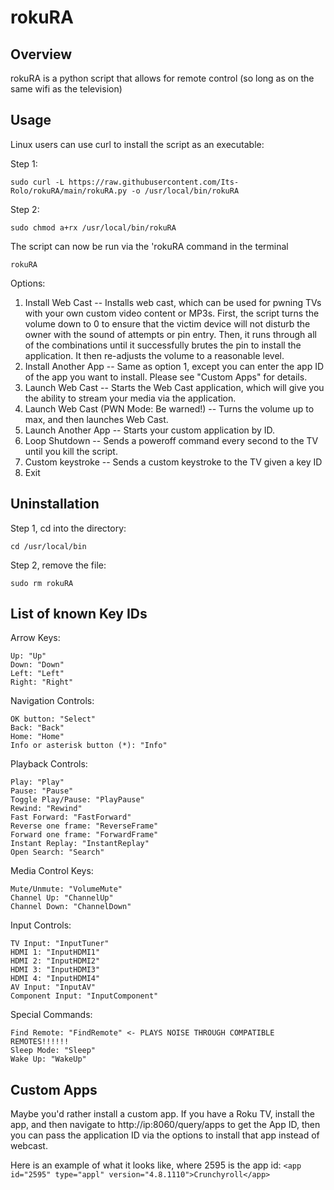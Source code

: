 # rokuRA
## Overview
rokuRA is a python script that allows for remote control (so long as on the same wifi as the television)

## Usage
Linux users can use curl to install the script as an executable:  

Step 1:
```
sudo curl -L https://raw.githubusercontent.com/Its-Rolo/rokuRA/main/rokuRA.py -o /usr/local/bin/rokuRA
```
Step 2:
```
sudo chmod a+rx /usr/local/bin/rokuRA
```
The script can now be run via the 'rokuRA command in the terminal
```
rokuRA
```

Options:
1. Install Web Cast -- Installs web cast, which can be used for pwning TVs with your own custom video content or MP3s. First, the script turns the volume down to 0 to ensure that the victim device will not disturb the owner with the sound of attempts or pin entry. Then, it runs through all of the combinations until it successfully brutes the pin to install the application. It then re-adjusts the volume to a reasonable level.
2. Install Another App -- Same as option 1, except you can enter the app ID of the app you want to install. Please see "Custom Apps" for details.
3. Launch Web Cast -- Starts the Web Cast application, which will give you the ability to stream your media via the application.
4. Launch Web Cast (PWN Mode: Be warned!) -- Turns the volume up to max, and then launches Web Cast.
5. Launch Another App -- Starts your custom application by ID.
6. Loop Shutdown -- Sends a poweroff command every second to the TV until you kill the script.
7. Custom keystroke -- Sends a custom keystroke to the TV given a key ID
8. Exit

## Uninstallation

Step 1, cd into the directory:
```
cd /usr/local/bin
```
Step 2, remove the file:
```
sudo rm rokuRA
```

## List of known Key IDs

Arrow Keys:
```
Up: "Up"
Down: "Down"
Left: "Left"
Right: "Right"
```
Navigation Controls:
```
OK button: "Select"
Back: "Back"
Home: "Home"
Info or asterisk button (*): "Info"
```
Playback Controls:
```
Play: "Play"
Pause: "Pause"
Toggle Play/Pause: "PlayPause"
Rewind: "Rewind"
Fast Forward: "FastForward"
Reverse one frame: "ReverseFrame"
Forward one frame: "ForwardFrame"
Instant Replay: "InstantReplay"
Open Search: "Search"
```
Media Control Keys:
```
Mute/Unmute: "VolumeMute"
Channel Up: "ChannelUp"
Channel Down: "ChannelDown"
```
Input Controls:
```
TV Input: "InputTuner"
HDMI 1: "InputHDMI1"
HDMI 2: "InputHDMI2"
HDMI 3: "InputHDMI3"
HDMI 4: "InputHDMI4"
AV Input: "InputAV"
Component Input: "InputComponent"
```
Special Commands:
```
Find Remote: "FindRemote" <- PLAYS NOISE THROUGH COMPATIBLE REMOTES!!!!!!
Sleep Mode: "Sleep"
Wake Up: "WakeUp"
```

## Custom Apps
Maybe you'd rather install a custom app. If you have a Roku TV, install the app, and then navigate to http://ip:8060/query/apps to get the App ID, then you can pass the application ID via the options to install that app instead of webcast.

Here is an example of what it looks like, where 2595 is the app id:
`<app id="2595" type="appl" version="4.8.1110">Crunchyroll</app>`
